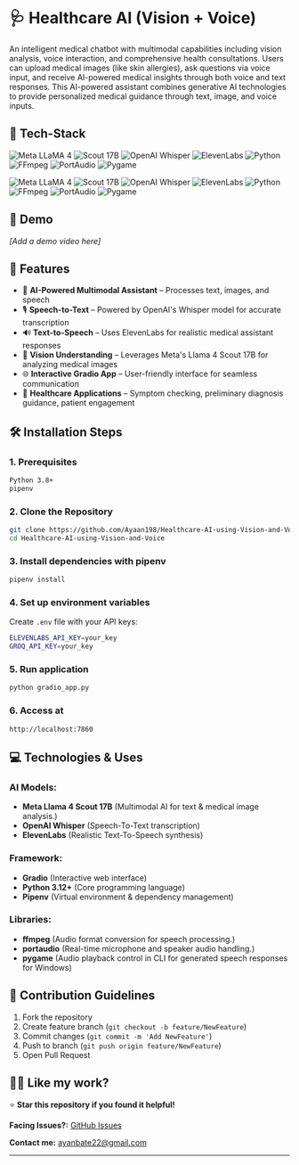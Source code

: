 # 🩺 Healthcare AI (Vision + Voice)

An intelligent medical chatbot with multimodal capabilities including vision analysis, voice interaction, and comprehensive health consultations. Users can upload medical images (like skin allergies), ask questions via voice input, and receive AI-powered medical insights through both voice and text responses. This AI-powered assistant combines generative AI technologies to provide personalized medical guidance through text, image, and voice inputs.

## 🦾 Tech-Stack


![Meta LLaMA 4](https://img.shields.io/badge/Meta%20LLaMA%204-1877F2?style=for-the-badge&logo=meta&logoColor=white)
![Scout 17B](https://img.shields.io/badge/Scout%2017B-FF4500?style=for-the-badge&logo=openai&logoColor=white)
![OpenAI Whisper](https://img.shields.io/badge/OpenAI%20Whisper-000000?style=for-the-badge&logo=openai&logoColor=white)
![ElevenLabs](https://img.shields.io/badge/ElevenLabs-FF6F00?style=for-the-badge&logo=google-voice&logoColor=white)
![Python](https://img.shields.io/badge/python-3670A0?style=for-the-badge&logo=python&logoColor=ffdd54)
![FFmpeg](https://img.shields.io/badge/FFmpeg-007808?style=for-the-badge&logo=ffmpeg&logoColor=white)
![PortAudio](https://img.shields.io/badge/PortAudio-4CAF50?style=for-the-badge&logo=audio&logoColor=white)
![Pygame](https://img.shields.io/badge/Pygame-000000?style=for-the-badge&logo=pygame&logoColor=white)



![Meta LLaMA 4](https://img.shields.io/badge/-Meta%20LLaMA%204-1877F2)
![Scout 17B](https://img.shields.io/badge/-Scout%2017B-ff4500)
![OpenAI Whisper](https://img.shields.io/badge/-OpenAI%20Whisper-000000)
![ElevenLabs](https://img.shields.io/badge/-ElevenLabs-ff6f00)
![Python](https://img.shields.io/badge/-Python-3776ab)
![FFmpeg](https://img.shields.io/badge/-FFmpeg-007808)
![PortAudio](https://img.shields.io/badge/-PortAudio-4caf50)
![Pygame](https://img.shields.io/badge/-Pygame-000000)

## 🚀 Demo

*[Add a demo video here]*

## 🧐 Features

- 🧠 **AI-Powered Multimodal Assistant** – Processes text, images, and speech
- 🎙️ **Speech-to-Text** – Powered by OpenAI's Whisper model for accurate transcription
- 🔊 **Text-to-Speech** – Uses ElevenLabs for realistic medical assistant responses
- 🔬 **Vision Understanding** – Leverages Meta's Llama 4 Scout 17B for analyzing medical images
- 🌐 **Interactive Gradio App** – User-friendly interface for seamless communication
- 🏥 **Healthcare Applications** – Symptom checking, preliminary diagnosis guidance, patient engagement

## 🛠️ Installation Steps

### 1. Prerequisites
```bash
Python 3.8+
pipenv
```

### 2. Clone the Repository
```bash
git clone https://github.com/Ayaan198/Healthcare-AI-using-Vision-and-Voice.git
cd Healthcare-AI-using-Vision-and-Voice
```

### 3. Install dependencies with pipenv
```bash
pipenv install
```

### 4. Set up environment variables
Create `.env` file with your API keys:
```bash
ELEVENLABS_API_KEY=your_key
GROQ_API_KEY=your_key
```

### 5. Run application
```bash
python gradio_app.py
```

### 6. Access at
```
http://localhost:7860
```

## 💻 Technologies & Uses

### AI Models:
- **Meta Llama 4 Scout 17B** (Multimodal AI for text & medical image analysis.)
- **OpenAI Whisper** (Speech-To-Text transcription)
- **ElevenLabs** (Realistic Text-To-Speech synthesis)

### Framework:
- **Gradio** (Interactive web interface)
- **Python 3.12+** (Core programming language)
- **Pipenv** (Virtual environment & dependency management)

### Libraries:
- **ffmpeg** (Audio format conversion for speech processing.)
- **portaudio** (Real-time microphone and speaker audio handling.)
- **pygame** (Audio playback control in CLI for generated speech responses for Windows)


## 🤝 Contribution Guidelines

1. Fork the repository
2. Create feature branch (`git checkout -b feature/NewFeature`)
3. Commit changes (`git commit -m 'Add NewFeature'`)
4. Push to branch (`git push origin feature/NewFeature`)
5. Open Pull Request

## 👨‍💻 Like my work?

⭐ **Star this repository if you found it helpful!**


**Facing Issues?:** [GitHub Issues](https://github.com/Ayaan198/Healthcare-AI-using-Vision-and-Voice/issues)

**Contact me:** ayanbate22@gmail.com

---
